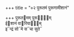 +++
title = "०२ पुरूतमं पुरूणामीशानं"

+++
पुरूत᳓मम् पुरूणा᳐᳓म्  
ई᳓शानं वा᳓रियाणा᳐म्  
इ᳓न्द्रं सो᳓मे स᳓चा सुते᳓